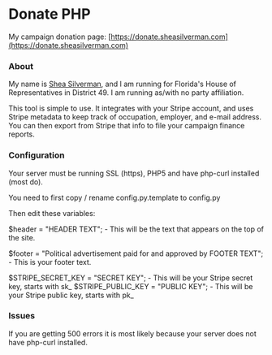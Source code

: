 # Donate PHP

My campaign donation page: [https://donate.sheasilverman.com](https://donate.sheasilverman.com)

### About

My name is [Shea Silverman](http://sheasilverman.com), and I am running for Florida's House of Representatives in District 49.  I am running as/with no party affiliation.  

This tool is simple to use.  It integrates with your Stripe account, and uses Stripe metadata to keep track of occupation, employer, and e-mail address.  You can then export from Stripe that info to file your campaign finance reports.

### Configuration

Your server must be running SSL (https), PHP5 and have php-curl installed (most do).

You need to first copy / rename config.py.template to config.py

Then edit these variables:

$header = "HEADER TEXT";  - This will be the text that appears on the top of the site.

$footer = "Political advertisement paid for and approved by FOOTER TEXT"; - This is your footer text.

$STRIPE_SECRET_KEY = "SECRET KEY"; - This will be your Stripe secret key, starts with sk_
$STRIPE_PUBLIC_KEY = "PUBLIC KEY"; - This will be your Stripe public key, starts with pk_

### Issues

If you are getting 500 errors it is most likely because your server does not have php-curl installed.


